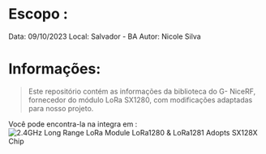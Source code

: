 # Escopo : 

Data: 09/10/2023
Local: Salvador - BA
Autor: Nicole Silva

# Informações: 

> Este repositório contém as informações da biblioteca do G- NiceRF, fornecedor do módulo LoRa  SX1280, com modificações adaptadas para nosso projeto.

Você pode encontra-la na integra em : ![2.4GHz Long Range LoRa Module LoRa1280 & LoRa1281 Adopts SX128X Chip ](https://www.nicerf.com/item/sx1280/lora-module-lora128x)
